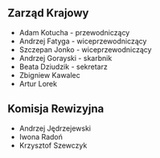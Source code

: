 ## Zarząd Krajowy
* Adam Kotucha - przewodniczący
* Andrzej Fatyga - wiceprzewodniczący
* Szczepan Jonko - wiceprzewodniczący
* Andrzej Gorayski - skarbnik
* Beata Dziudzik - sekretarz
* Zbigniew Kawalec
* Artur Lorek

## Komisja Rewizyjna
* Andrzej Jędrzejewski
* Iwona Radoń
* Krzysztof Szewczyk
